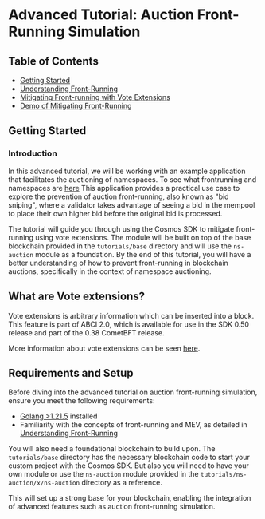 # Advanced Tutorial: Auction Front-Running Simulation

## Table of Contents

- [Getting Started](#introduction)
- [Understanding Front-Running](01-understanding-front-running)
- [Mitigating Front-running with Vote Extensions](02-mitigating-front-running-with-vote-extensions)
- [Demo of Mitigating Front-Running](03-demo-of-mitigating-front-running)

## Getting Started

### Introduction

In this advanced tutorial, we will be working with an example application that facilitates the auctioning of namespaces. To see what frontrunning and namespaces are [here](./01-understanding-frontrunning.md) This application provides a practical use case to explore the prevention of auction front-running, also known as "bid sniping", where a validator takes advantage of seeing a bid in the mempool to place their own higher bid before the original bid is processed.

The tutorial will guide you through using the Cosmos SDK to mitigate front-running using vote extensions. The module will be built on top of the base blockchain provided in the `tutorials/base` directory and will use the `ns-auction` module as a foundation. By the end of this tutorial, you will have a better understanding of how to prevent front-running in blockchain auctions, specifically in the context of namespace auctioning.

## What are Vote extensions?

Vote extensions is arbitrary information which can be inserted into a block. This feature is part of ABCI 2.0, which is available for use in the SDK 0.50 release and part of the 0.38 CometBFT release.

More information about vote extensions can be seen [here](https://docs.cosmos.network/main/build/abci/vote-extensions).

## Requirements and Setup

Before diving into the advanced tutorial on auction front-running simulation, ensure you meet the following requirements:

- [Golang >1.21.5](https://golang.org/doc/install) installed
- Familiarity with the concepts of front-running and MEV, as detailed in [Understanding Front-Running](./01-understanding-frontrunning.md)

You will also need a foundational blockchain to build upon. The `tutorials/base` directory has the necessary blockchain code to start your custom project with the Cosmos SDK. But also you will need to have your own module or use the `ns-auction` module provided in the `tutorials/ns-auction/x/ns-auction` directory as a reference.

This will set up a strong base for your blockchain, enabling the integration of advanced features such as auction front-running simulation.
